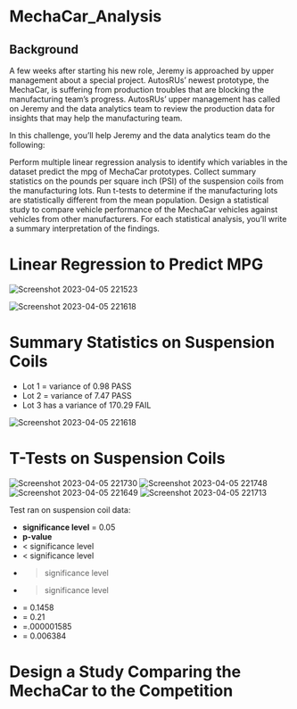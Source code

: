 # MechaCar_Analysis

## Background
A few weeks after starting his new role, Jeremy is approached by upper management about a special project. AutosRUs’ newest prototype, the MechaCar, is suffering from production troubles that are blocking the manufacturing team’s progress. AutosRUs’ upper management has called on Jeremy and the data analytics team to review the production data for insights that may help the manufacturing team.

In this challenge, you’ll help Jeremy and the data analytics team do the following:

Perform multiple linear regression analysis to identify which variables in the dataset predict the mpg of MechaCar prototypes.
Collect summary statistics on the pounds per square inch (PSI) of the suspension coils from the manufacturing lots.
Run t-tests to determine if the manufacturing lots are statistically different from the mean population.
Design a statistical study to compare vehicle performance of the MechaCar vehicles against vehicles from other manufacturers. For each statistical analysis, you’ll write a summary interpretation of the findings.

# Linear Regression to Predict MPG
![Screenshot 2023-04-05 221523](https://user-images.githubusercontent.com/115853964/230270937-7772fe0c-5e9a-46a1-b9a4-8dcd238bd258.png)


![Screenshot 2023-04-05 221618](https://user-images.githubusercontent.com/115853964/230270979-dfa0b4d0-dc26-4b0e-8464-3810b60475cb.png)

# Summary Statistics on Suspension Coils 
- Lot 1 = variance of 0.98 PASS
- Lot 2 = variance of 7.47 PASS
- Lot 3 has a variance of 170.29 FAIL

![Screenshot 2023-04-05 221618](https://user-images.githubusercontent.com/115853964/230270979-dfa0b4d0-dc26-4b0e-8464-3810b60475cb.png)


# T-Tests on Suspension Coils

![Screenshot 2023-04-05 221730](https://user-images.githubusercontent.com/115853964/230271092-2cadd13d-77b6-4f4c-8339-aea345d8719d.png)
![Screenshot 2023-04-05 221748](https://user-images.githubusercontent.com/115853964/230271094-962555d9-c86c-4578-b7be-0e3d3a8816ec.png)
![Screenshot 2023-04-05 221649](https://user-images.githubusercontent.com/115853964/230271011-36adf5cb-82cb-4850-8b31-2de60f8a5bdc.png)
![Screenshot 2023-04-05 221713](https://user-images.githubusercontent.com/115853964/230271096-786c6a66-59b9-47de-8394-d08a01f5fd08.png)


Test ran on suspension coil data:

- **significance level** = 0.05
- **p-value**
- < significance level
- < significance level
- > significance level
- > significance level
- = 0.1458
- = 0.21
- =.000001585
- = 0.006384
# Design a Study Comparing the MechaCar to the Competition
